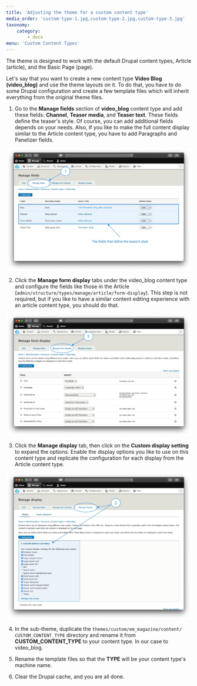 ```yaml
---
title: 'Adjusting the theme for a custom content type'
media_order: 'custom-type-1.jpg,custom-type-2.jpg,custom-type-3.jpg'
taxonomy:
    category:
        - docs
menu: 'Custom Content Types'
---
```


The theme is designed to work with the default Drupal content types, Article (article), and the Basic Page (page).

Let's say that you want to create a new content type **Video Blog (video_blog)** and use the theme layouts on it. To do that, you have to do some Drupal configuration and create a few template files which will inherit everything from the original theme files.

1. Go to the **Manage fields** section of **video_blog** content type and add these fields: **Channel**, **Teaser media**, and **Teaser text**. 
These fields define the teaser's style. Of course, you can add additional fields depends on your needs. Also, If you like to make the full content display similar to the Article content type, you have to add Paragraphs and Panelizer fields.

![](custom-type-1.jpg)

2. Click the **Manage form display** tabs under the video_blog content type and configure the fields like those in the Article  (`admin/structure/types/manage/article/form-display`). 
This step is not required, but if you like to have a similar content editing experience with an article content type, you should do that. 

![](custom-type-2.jpg)

3. Click the **Manage display** tab, then click on the **Custom display setting** to expand the options. Enable the display options you like to use on this content type and replicate the configuration for each display from the Article content type.

![](custom-type-3.jpg)

4. In the sub-theme, duplicate the `themes⁩/⁨custom⁩/⁨em_magazine⁩/⁨content⁩/⁨CUSTOM_CONTENT_TYPE⁩` directory and rename it from **CUSTOM_CONTENT_TYPE**⁩ to your content type. In our case to video_blog.

5. Rename the template files so that the **TYPE** will be your content type's machine name.

6. Clear the Drupal cache, and you are all done.

